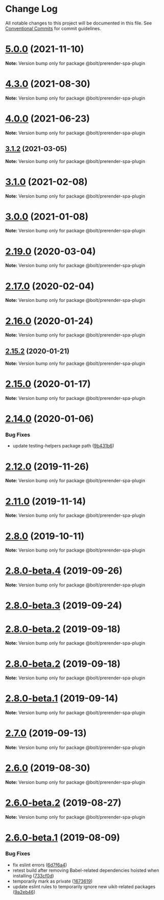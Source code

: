 # Change Log

All notable changes to this project will be documented in this file.
See [Conventional Commits](https://conventionalcommits.org) for commit guidelines.

# [5.0.0](https://github.com/chrisvfritz/prerender-spa-plugin/compare/v4.7.0...v5.0.0) (2021-11-10)

**Note:** Version bump only for package @bolt/prerender-spa-plugin





# [4.3.0](https://github.com/chrisvfritz/prerender-spa-plugin/compare/v4.2.3...v4.3.0) (2021-08-30)

**Note:** Version bump only for package @bolt/prerender-spa-plugin





# [4.0.0](https://github.com/chrisvfritz/prerender-spa-plugin/compare/v4.0.0-beta-4...v4.0.0) (2021-06-23)

**Note:** Version bump only for package @bolt/prerender-spa-plugin





## [3.1.2](https://github.com/chrisvfritz/prerender-spa-plugin/compare/v3.1.1...v3.1.2) (2021-03-05)

**Note:** Version bump only for package @bolt/prerender-spa-plugin





# [3.1.0](https://github.com/chrisvfritz/prerender-spa-plugin/compare/v2.31.2...v3.1.0) (2021-02-08)

**Note:** Version bump only for package @bolt/prerender-spa-plugin





# [3.0.0](https://github.com/chrisvfritz/prerender-spa-plugin/compare/v2.29.3...v3.0.0) (2021-01-08)

**Note:** Version bump only for package @bolt/prerender-spa-plugin





# [2.19.0](https://github.com/chrisvfritz/prerender-spa-plugin/compare/v2.18.1...v2.19.0) (2020-03-04)

**Note:** Version bump only for package @bolt/prerender-spa-plugin





# [2.17.0](https://github.com/chrisvfritz/prerender-spa-plugin/compare/v2.16.3...v2.17.0) (2020-02-04)

**Note:** Version bump only for package @bolt/prerender-spa-plugin





# [2.16.0](https://github.com/chrisvfritz/prerender-spa-plugin/compare/v2.15.2...v2.16.0) (2020-01-24)

**Note:** Version bump only for package @bolt/prerender-spa-plugin





## [2.15.2](https://github.com/chrisvfritz/prerender-spa-plugin/compare/v2.15.1...v2.15.2) (2020-01-21)

**Note:** Version bump only for package @bolt/prerender-spa-plugin





# [2.15.0](https://github.com/chrisvfritz/prerender-spa-plugin/compare/v2.14.3...v2.15.0) (2020-01-17)

**Note:** Version bump only for package @bolt/prerender-spa-plugin





# [2.14.0](https://github.com/chrisvfritz/prerender-spa-plugin/compare/v2.13.3...v2.14.0) (2020-01-06)


### Bug Fixes

* update testing-helpers package path ([9b431b6](https://github.com/chrisvfritz/prerender-spa-plugin/commit/9b431b6))





# [2.12.0](https://github.com/chrisvfritz/prerender-spa-plugin/compare/v2.11.4...v2.12.0) (2019-11-26)

**Note:** Version bump only for package @bolt/prerender-spa-plugin





# [2.11.0](https://github.com/chrisvfritz/prerender-spa-plugin/compare/v2.10.0...v2.11.0) (2019-11-14)

**Note:** Version bump only for package @bolt/prerender-spa-plugin





# [2.8.0](https://github.com/chrisvfritz/prerender-spa-plugin/compare/v2.8.0-beta.6...v2.8.0) (2019-10-11)

**Note:** Version bump only for package @bolt/prerender-spa-plugin





# [2.8.0-beta.4](https://github.com/chrisvfritz/prerender-spa-plugin/compare/v2.8.0-beta.3...v2.8.0-beta.4) (2019-09-26)

**Note:** Version bump only for package @bolt/prerender-spa-plugin





# [2.8.0-beta.3](https://github.com/chrisvfritz/prerender-spa-plugin/compare/v2.7.1...v2.8.0-beta.3) (2019-09-24)



# [2.8.0-beta.2](https://github.com/chrisvfritz/prerender-spa-plugin/compare/v2.7.0...v2.8.0-beta.2) (2019-09-18)

**Note:** Version bump only for package @bolt/prerender-spa-plugin





# [2.8.0-beta.2](https://github.com/chrisvfritz/prerender-spa-plugin/compare/v2.7.0...v2.8.0-beta.2) (2019-09-18)

**Note:** Version bump only for package @bolt/prerender-spa-plugin





# [2.8.0-beta.1](https://github.com/chrisvfritz/prerender-spa-plugin/compare/v2.7.0...v2.8.0-beta.1) (2019-09-14)

**Note:** Version bump only for package @bolt/prerender-spa-plugin





# [2.7.0](https://github.com/chrisvfritz/prerender-spa-plugin/compare/v2.6.0...v2.7.0) (2019-09-13)

**Note:** Version bump only for package @bolt/prerender-spa-plugin





# [2.6.0](https://github.com/chrisvfritz/prerender-spa-plugin/compare/v2.6.0-beta.2...v2.6.0) (2019-08-30)

**Note:** Version bump only for package @bolt/prerender-spa-plugin





# [2.6.0-beta.2](https://github.com/chrisvfritz/prerender-spa-plugin/compare/v2.6.0-beta.1...v2.6.0-beta.2) (2019-08-27)

**Note:** Version bump only for package @bolt/prerender-spa-plugin





# [2.6.0-beta.1](https://github.com/chrisvfritz/prerender-spa-plugin/compare/v2.5.6...v2.6.0-beta.1) (2019-08-09)


### Bug Fixes

* fix eslint errors ([6d7f6a4](https://github.com/chrisvfritz/prerender-spa-plugin/commit/6d7f6a4))
* retest build after removing Babel-related dependencies hoisted when installing ([733cf0d](https://github.com/chrisvfritz/prerender-spa-plugin/commit/733cf0d))
* temporarily mark as private ([1673619](https://github.com/chrisvfritz/prerender-spa-plugin/commit/1673619))
* update eslint rules to temporarily ignore new uikit-related packages ([9a2eb46](https://github.com/chrisvfritz/prerender-spa-plugin/commit/9a2eb46))
